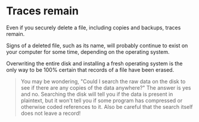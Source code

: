 [Title]: # (Limitations)
[Order]: # (3)

# Traces remain

Even if you securely delete a file, including copies and backups, traces remain.   

Signs of a deleted file, such as its name, will probably continue to exist on your computer for some time, depending on the operating system. 

Overwriting the entire disk and installing a fresh operating system is the only way to be 100% certain that records of a file have been erased.

> You may be wondering, "Could I search the raw data on the disk to see if there are any copies of the data anywhere?" The answer is yes and no. Searching the disk will tell you if the data is present in plaintext, but it won't tell you if some program has compressed or otherwise coded references to it. Also be careful that the search itself does not leave a record!
